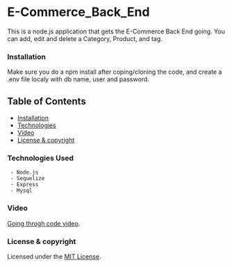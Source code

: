 # E-Commerce_Back_End
This is a node.js application that gets the E-Commerce Back End going. You can add, edit and delete a Category, Product, and tag.

### Installation

Make sure you do a npm install after coping/cloning the code, and create a .env file localy with db name, user and password.

## Table of Contents
 * [Installation](#installation)
 * [Technologies](#technologies-used)
 * [Video](#Video)
 * [License & copyright](#License-&-copyright)


### Technologies Used
     - Node.js
     - Sequelize
     - Express
     - Mysql

### Video

[Going throgh code video]().

### License & copyright
Licensed under the [MIT License](LICENSE).
